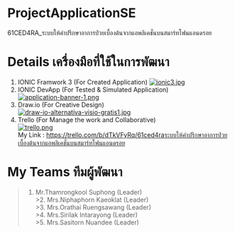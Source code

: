 # ProjectApplicationSE
61CED4RA_ระบบให้คําปรึกษาอาการป่วยเบื้องต้นจากแอพลิเคชั่นบนสมาร์ทโฟนแอนดรอย

# Details เครื่องมือที่ใช้ในการพัฒนา <br/>
   1. IONIC Framwork 3 (For Created Application) 
   [![ionic3.jpg](https://i.postimg.cc/rsfBGDpb/ionic3.jpg)](https://postimg.cc/zHR28XKS)</center><br/>               
   2. IONIC DevApp (For Tested & Simulated Application)<br/>
   [![application-banner-1.png](https://i.postimg.cc/g21nqJXn/application-banner-1.png)](https://postimg.cc/Xrcjnngb)<br/> 
   3. Draw.io (For Creative Design)<br/>
   [![draw-io-alternativa-visio-gratis1.jpg](https://i.postimg.cc/VvMRm6ST/draw-io-alternativa-visio-gratis1.jpg)](https://postimg.cc/CnhD4wsH)<br/>
   4. Trello (For Manage the work and Collaborative)<br/>
   [![trello.png](https://i.postimg.cc/76YKkwDM/trello.png)](https://postimg.cc/Ff8ybtY7)<br/>
   My Link : https://trello.com/b/dTkVFyRq/61ced4raระบบให้คําปรึกษาอาการป่วยเบื้องต้นจากแอพลิเคชั่นบนสมาร์ทโฟนแอนดรอย<br/>

# My Teams ทีมผู้พัฒนา</b>
   >1. Mr.Thamrongkool Suphong (Leader)<br/>
    >2. Mrs.Niphaphorn Kaeoklat (Leader)<br/>
     >3. Mrs.Orathai Ruengsawang (Leader)<br/>
      >4. Mrs.Sirilak Intarayong (Leader)<br/>
       >5. Mrs.Sasitorn Nuandee (Leader)<br/>

